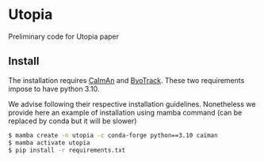 # Utopia
Preliminary code for Utopia paper


## Install

The installation requires [CaImAn](https://github.com/flatironinstitute/CaImAn) and [ByoTrack](https://github.com/raphaelreme/byotrack). These two requirements impose to have python 3.10.

We advise following their respective installation guidelines. Nonetheless we provide here an example of installation using mamba command (can be replaced by conda but it will be slower)

```bash
$ mamba create -n utopia -c conda-forge python==3.10 caiman
$ mamba activate utopia
$ pip install -r requirements.txt
```
